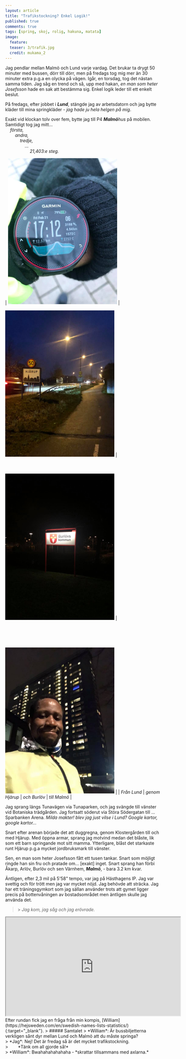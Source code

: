 ```yaml
---
layout: article
title: "Trafikstockning? Enkel Logik!"
published: true
comments: true
tags: [spring, skoj, rolig, hakuna, matata]
image:
  feature:
  teaser: 3/trafik.jpg
  credit: mukama_2
---
```


Jag pendlar mellan Malmö och Lund varje vardag. Det brukar ta drygt 50 minuter med bussen, dörr till dörr, men på fredags tog mig mer än 30 minuter extra p.g.a en olycka på vägen.  Igår, en torsdag, tog det nästan samma tiden. Jag såg en trend och så, upp med hakan, *en man som heter Josefsson* hade en sak att bestämma sig. Enkel logik leder till ett enkelt beslut.

På fredags, efter jobbet i <i>**Lund**</i>, stängde jag av arbetsdatorn och jag bytte kläder till mina springkläder - *jag hade ju hela helgen på mig*.

Exakt vid klockan tolv over fem, bytte jag till P4 <i>**Malmö**hus</i> på mobilen. Samtidigt tog jag mitt...<br>
&nbsp;&nbsp;&nbsp;&nbsp;*första,*<br>
&nbsp;&nbsp;&nbsp;&nbsp;&nbsp;&nbsp;&nbsp;&nbsp;*andra,*<br>
&nbsp;&nbsp;&nbsp;&nbsp;&nbsp;&nbsp;&nbsp;&nbsp;&nbsp;&nbsp;&nbsp;&nbsp;*tredje,*<br>
&nbsp;&nbsp;&nbsp;&nbsp;&nbsp;&nbsp;&nbsp;&nbsp;&nbsp;&nbsp;&nbsp;&nbsp;&nbsp;&nbsp;&nbsp;&nbsp;*...*<br>
&nbsp;&nbsp;&nbsp;&nbsp;&nbsp;&nbsp;&nbsp;&nbsp;&nbsp;&nbsp;&nbsp;&nbsp;&nbsp;&nbsp;&nbsp;&nbsp;&nbsp;&nbsp;&nbsp;&nbsp;*21,403:e steg.*

| <img src="../images/3/start.jpg" alt="start" style="width:350px" /> | <br><br><img src="../images/3/hjarup.jpg" alt="hjarup" style="width:350px" /> |<br><br><br><br><img src="../images/3/burlov.jpg" alt="burlov" style="width:350px" /> | <br><br><br><br><br><br><img src="../images/3/kronpr.jpg" alt="kronprinsen" style="width:350px" /> |
| *Från Lund* | *genom Hjärup* | *och Burlöv* | *till Malmö* |

Jag sprang längs Tunavägen via Tunaparken, och jag svängde till vänster vid Botaniska trädgården. Jag fortsatt söderut via Störa Södergatan till ... Sparbanken Arena. *Milda makter! blev jag just vilse i Lund? Google kartor, google kartor...*

Snart efter arenan började det att duggregna, genom Klostergården till och med Hjärup. Med öppna armar, sprang jag motvind medan det blåste, lik som ett barn springande mot sitt mamma. Ytterligare, blåst det starkaste runt Hjärup p.g.a mycket jordbruksmark till vänster.

Sen, en man som heter Josefsson fått ett tusen tankar. Snart som möjligt ringde han sin fru och pratade om... [exakt] inget. Snart sprang han förbi Åkarp, Arlöv, Burlöv och sen Värnhem, <i>**Malmö**</i>, - bara 3.2 km kvar.

Äntligen, efter 2,3 mil på 5'58" tempo, var jag på Hästhagens IP. Jag var svettig och för trött men jag var mycket nöjd. Jag behövde att sträcka. Jag har ett träningsgymkort som jag sällan använder trots att gymet ligger precis på bottenvåningen av bostadsområdet men äntligen skulle jag använda det.

>\> *Jag kom, jag såg och jag erövrade.*

<iframe width="560" height="315" src="https://www.youtube.com/embed/B82kL6eXyh4" frameborder="1" allow="accelerometer; autoplay; encrypted-media; gyroscope; picture-in-picture" allowfullscreen></iframe>
<br>
Efter rundan fick jag en fråga från min kompis, [William](https://hejsweden.com/en/swedish-names-lists-statistics/){:target="_blank"}.
> ##### Samtalet
> *William*: Är bussbiljetterna verkligen sånt dyr mellan Lund och Malmö att du måste springa? <br>
> *Jag*: Nej! Det är fredag så är det mycket trafikstockning.<br>
> &nbsp;&nbsp;&nbsp;&nbsp;&nbsp;&nbsp;&nbsp;*Tänk om all gjorde så!*<br>
> *William*: Bwahahahahahaha - *skrattar tillsammans med axlarna.*
